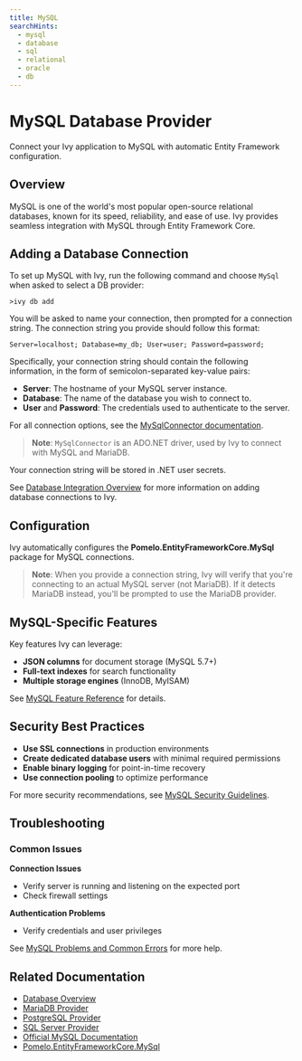 ```yaml
---
title: MySQL
searchHints:
  - mysql
  - database
  - sql
  - relational
  - oracle
  - db
---
```


# MySQL Database Provider

<Ingress>
Connect your Ivy application to MySQL with automatic Entity Framework configuration.
</Ingress>

## Overview

MySQL is one of the world's most popular open-source relational databases, known for its speed, reliability, and ease of use. Ivy provides seamless integration with MySQL through Entity Framework Core.

## Adding a Database Connection

To set up MySQL with Ivy, run the following command and choose `MySql` when asked to select a DB provider:

```terminal
>ivy db add
```

You will be asked to name your connection, then prompted for a connection string. The connection string you provide should follow this format:

```text
Server=localhost; Database=my_db; User=user; Password=password;
```

Specifically, your connection string should contain the following information, in the form of semicolon-separated key-value pairs:

- **Server**: The hostname of your MySQL server instance.
- **Database**: The name of the database you wish to connect to.
- **User** and **Password**: The credentials used to authenticate to the server.

For all connection options, see the [MySqlConnector documentation](https://mysqlconnector.net/connection-options/).

> **Note**: `MySqlConnector` is an ADO.NET driver, used by Ivy to connect with MySQL and MariaDB.

Your connection string will be stored in .NET user secrets.

See [Database Integration Overview](Overview.md) for more information on adding database connections to Ivy.

## Configuration

Ivy automatically configures the **Pomelo.EntityFrameworkCore.MySql** package for MySQL connections.

> **Note**: When you provide a connection string, Ivy will verify that you're connecting to an actual MySQL server (not MariaDB). If it detects MariaDB instead, you'll be prompted to use the MariaDB provider.

## MySQL-Specific Features

Key features Ivy can leverage:
- **JSON columns** for document storage (MySQL 5.7+)
- **Full-text indexes** for search functionality
- **Multiple storage engines** (InnoDB, MyISAM)

See [MySQL Feature Reference](https://dev.mysql.com/doc/refman/8.4/en/features.html) for details.

## Security Best Practices

- **Use SSL connections** in production environments
- **Create dedicated database users** with minimal required permissions
- **Enable binary logging** for point-in-time recovery
- **Use connection pooling** to optimize performance

For more security recommendations, see [MySQL Security Guidelines](https://dev.mysql.com/doc/refman/8.4/en/security-guidelines.html).

## Troubleshooting

### Common Issues

**Connection Issues**
- Verify server is running and listening on the expected port
- Check firewall settings

**Authentication Problems**
- Verify credentials and user privileges

See [MySQL Problems and Common Errors](https://dev.mysql.com/doc/refman/8.4/en/problems.html) for more help.

## Related Documentation

- [Database Overview](Overview.md)
- [MariaDB Provider](MariaDb.md)
- [PostgreSQL Provider](PostgreSql.md)
- [SQL Server Provider](SqlServer.md)
- [Official MySQL Documentation](https://dev.mysql.com/doc/)
- [Pomelo.EntityFrameworkCore.MySql](https://github.com/PomeloFoundation/Pomelo.EntityFrameworkCore.MySql)
